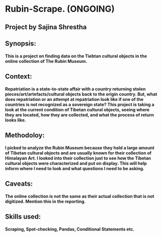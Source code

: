 # Rubin-Scrape. (ONGOING)
## Project by Sajina Shrestha 

##  Synopsis: 
#### This is a project on finding data on the Tiebtan cultural objects in the online collection of The Rubin Museum.

## Context: 
#### Repatriation is a state-to-state affair with a country returning stolen pieces/art/artefacts/cultural objects back to the origin country. But, what does repatriation or an attempt at repatriation look like if one of the countries is not recognized as a sovereign state? This project is taking a look at the current condition of Tibetan cultural objects, seeing where they are located, how they are collected, and what the process of return looks like. 

## Methodoloy:
#### I picked to analyze the Rubin Museum because they hold a large amount of Tibetan cultural objects and are usually known for their collection of Himalayan Art. I looked into their collection just to see how the Tibetan cultural objects were characterized and put on display. This will help inform where I need to look and what questions I need to be asking. 

## Caveats:
#### The online collection is not the same as their actual collection that is not digitized. Mention this in the reporting. 

## Skills used: 
#### Scraping, Spot-checking, Pandas, Conditional Statements etc. 